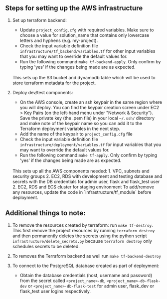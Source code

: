 ## Steps for setting up the AWS infrastructure
1. Set up terraform backend:
    - Update `project_config.cfg` with required variables. Make sure to choose a value for solution_name that contains only lowercase letters and hyphens (e.g. my-project). 
    - Check the input variable definition file `infrastructure/tf_backend/variables.tf` for other input variables that you may want to override the default values for. 
	- Run the following command:`make tf-backend-apply`. Only confirm by typing 'yes' if the changes being made are as expected.
	<br/>
   This sets up the S3 bucket and dynamodb table which will be used to store terraform metadata for the project.

2. Deploy dev/test components:
	- On the AWS console, create an ssh keypair in the same region where you will deploy. You can find the keypair creation screen under EC2 > Key Pairs (on the left-hand menu under "Network & Security"). Save the private key (the .pem file) in your local `~/.ssh/` directory and make note of the keypair name so you can add it to the Terraform deployment variables in the next step.
	- Add the name of the keypair to `project_config.cfg` file
	- Check the input variable definition file `infrastructure/deployment/variables.tf` for input variables that you may want to override the default values for. 
	- Run the following command:`make tf-apply`. Only confirm by typing 'yes' if the changes being made are as expected.
	<br/>
	This sets up all the AWS components needed: 
	1. VPC, subnets and security groups 
	2. EC2, RDS with development and testing database and secrets with the DB credentials for admin user, flask and flask_test user
	2. EC2, RDS and ECS cluster for staging environment
	To add/remove any resources, update the code in `infrastructure/tf_module` before deployment. 


## Additional things to note:
1. To remove the resources created by terraform: run `make tf-destroy`. This first remove the project resources by running `terraform destroy` and then permanently deletes the secrets using the python script `infrastructure/delete_secrets.py` because `terraform destroy` only schedules secrets to be deleted.

2. To removes the Terraform backend as well run `make tf-backend-destroy` 

3. To connect to the PostgreSQL database created as part of deployment:
	- Obtain the database credentials (host, username and password) from the secret called `<project_name>-db`, `<project_name>-db-flask-dev` or `<project_name>-db-flask-test` for admin user, flask_dev or flask_test user logins respectively.

 